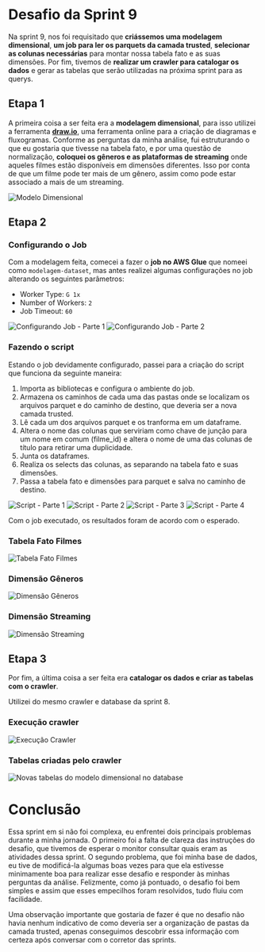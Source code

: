 # Desafio da Sprint 9
Na sprint 9, nos foi requisitado que **criássemos uma modelagem dimensional**, **um job para ler os parquets da camada trusted**, **selecionar as colunas necessárias** para montar nossa tabela fato e as suas dimensões. Por fim, tivemos de **realizar um crawler para catalogar os dados** e gerar as tabelas que serão utilizadas na próxima sprint para as querys.

## Etapa 1
A primeira coisa a ser feita era a **modelagem dimensional**, para isso utilizei a ferramenta **[draw.io](https://app.diagrams.net/)**, uma ferramenta online para a criação de diagramas e fluxogramas. 
Conforme as perguntas da minha análise, fui estruturando o que eu gostaria que tivesse na tabela fato, e por uma questão de normalização, **coloquei os gêneros e as plataformas de streaming** onde aqueles filmes estão disponíveis em dimensões diferentes. Isso por conta de que um filme pode ter mais de um gênero, assim como pode estar associado a mais de um streaming.

![Modelo Dimensional](../evidencias/Diagrama.png)

## Etapa 2

### Configurando o Job
Com a modelagem feita, comecei a fazer o **job no AWS Glue** que nomeei como ```modelagem-dataset```, mas antes realizei algumas configurações no job alterando os seguintes parâmetros:
- Worker Type: ```G 1x```
- Number of Workers: ```2```
- Job Timeout: ```60```

![Configurando Job - Parte 1](../evidencias/job_configuracao1.png)
![Configurando Job - Parte 2](../evidencias/job_configuracao2.png)

### Fazendo o script

Estando o job devidamente configurado, passei para a criação do script que funciona da seguinte maneira:

1. Importa as bibliotecas e configura o ambiente do job.
2. Armazena os caminhos de cada uma das pastas onde se localizam os arquivos parquet e do caminho de destino, que deveria ser a nova camada trusted.
3. Lê cada um dos arquivos parquet e os tranforma em um dataframe.
4. Altera o nome das colunas que serviriam como chave de junção para um nome em comum (filme_id) e altera o nome de uma das colunas de título para retirar uma duplicidade.
5. Junta os dataframes.
6. Realiza os selects das colunas, as separando na tabela fato e suas dimensões.
7. Passa a tabela fato e dimensões para parquet e salva no caminho de destino.

![Script - Parte 1](../evidencias/script_job1.png)
![Script - Parte 2](../evidencias/script_job2.png)
![Script - Parte 3](../evidencias/script_job3.png)
![Script - Parte 4](../evidencias/script_job4.png)

Com o job executado, os resultados foram de acordo com o esperado.

### Tabela Fato Filmes
![Tabela Fato Filmes](../evidencias/fato_filmes.png)
### Dimensão Gêneros
![Dimensão Gêneros](../evidencias/dim_generos.png)
### Dimensão Streaming
![Dimensão Streaming](../evidencias/dim_streaming.png)

## Etapa 3
Por fim, a última coisa a ser feita era **catalogar os dados e criar as tabelas com o crawler**.

Utilizei do mesmo crawler e database da sprint 8.

### Execução crawler
![Execução Crawler](../evidencias/crawler_bem_sucedido.png)

### Tabelas criadas pelo crawler

![Novas tabelas do modelo dimensional no database](../evidencias/tabelas_database.png)

# Conclusão
Essa sprint em si não foi complexa, eu enfrentei dois principais problemas durante a minha jornada. O primeiro foi a falta de clareza das instruções do desafio, que tivemos de esperar o monitor consultar quais eram as atividades dessa sprint. O segundo problema, que foi minha base de dados, eu tive de modificá-la algumas boas vezes para que ela estivesse minimamente boa para realizar esse desafio e responder às minhas perguntas da análise. Felizmente, como já pontuado, o desafio foi bem simples e assim que esses empecilhos foram resolvidos, tudo fluiu com facilidade.

Uma observação importante que gostaria de fazer é que no desafio não havia nenhum indicativo de como deveria ser a organização de pastas da camada trusted, apenas conseguimos descobrir essa informação com certeza após conversar com o corretor das sprints.
